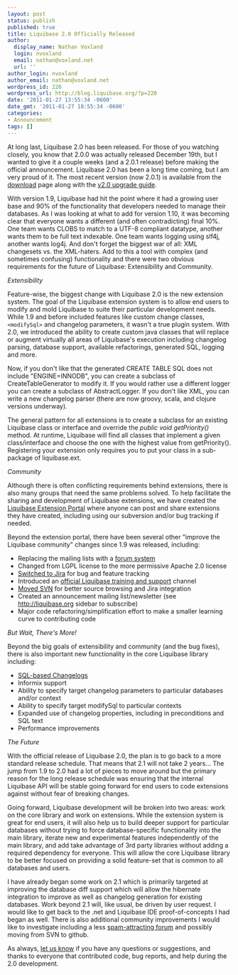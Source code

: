 ```yaml
---
layout: post
status: publish
published: true
title: Liquibase 2.0 Officially Released
author:
  display_name: Nathan Voxland
  login: nvoxland
  email: nathan@voxland.net
  url: ''
author_login: nvoxland
author_email: nathan@voxland.net
wordpress_id: 220
wordpress_url: http://blog.liquibase.org/?p=220
date: '2011-01-27 13:55:34 -0600'
date_gmt: '2011-01-27 18:55:34 -0600'
categories:
- Announcement
tags: []
---
```



At long last, Liquibase 2.0 has been released.  For those of you watching closely, you know that 2.0.0 was actually released December 19th, but I wanted to give it a couple weeks (and a 2.0.1 release) before making the official announcement.  Liquibase 2.0 has been a long time coming, but I am very proud of it.  The most recent version (now 2.0.1) is available from the <a href="http://liquibase.org/download">download</a> page along with the <a href="http://liquibase.org/v2_upgrade">v2.0 upgrade guide</a>.


With version 1.9, Liquibase had hit the point where it had a growing user base and 90% of the functionality that developers needed to manage their databases.  As I was looking at what to add for version 1.10, it was becoming clear that everyone wants a different (and often contradicting) final 10%.  One team wants CLOBS to match to a UTF-8 compliant datatype, another wants them to be full text indexable.  One team wants logging using slf4j, another wants log4j.  And don't forget the biggest war of all:  XML changesets vs. the XML-haters.  Add to this a tool with complex (and sometimes confusing) functionality and there were two obvious requirements for the future of Liquibase: Extensibility and Community.


*Extensibility*


Feature-wise, the biggest change with Liquibase 2.0 is the new extension system.  The goal of the Liquibase extension system is to allow end users to modify and mold Liquibase to suite their particular development needs.  While 1.9 and before included features like custom change classes, `<modifySql>` and changelog parameters, it wasn't a true plugin system.  With 2.0, we introduced the ability to create custom java classes that will replace or augment virtually all areas of Liquibase's execution including changelog parsing, database support, available refactorings, generated SQL, logging and more.


Now, if you don't like that the generated CREATE TABLE SQL does not include "ENGINE=INNODB", you can create a subclass of CreateTableGenerator to modify it.  If you would rather use a different logger you can create a subclass of AbstractLogger.  If you don't like XML, you can write a new changelog parser (there are now groovy, scala, and clojure versions underway).


The general pattern for all extensions is to create a subclass for an existing Liquibase class or interface and override the *public void getPriority()* method.  At runtime, Liquibase will find all classes that implement a given class/interface and choose the one with the highest value from getPriority().  Registering your extension only requires you to put your class in a sub-package of liquibase.ext.


*Community*


Although there is often conflicting requirements behind extensions, there is also many groups that need the same problems solved.  To help facilitate the sharing and development of Liquibase extensions, we have created the <a href="http://liquibase.org/extensions">Liquibase Extension Portal</a> where anyone can post and share extensions they have created, including using our subversion and/or bug tracking if needed.


Beyond the extension portal, there have been several other "improve the Liquibase community" changes since 1.9 was released, including:


- Replacing the mailing lists with a <a href="http://liquibase.org/forum">forum system</a>
- Changed from LGPL license to the more permissive Apache 2.0 license
- <a href="http://liquibase.jira.com">Switched to Jira</a> for bug and feature tracking
- Introduced an <a href="http://liquibase.com">official Liquibase training and support</a> channel
- <a href="http://liquibase.jira.com/source/browse/CORE">Moved SVN</a> for better source browsing and Jira integration
- Created an announcement mailing list/newsletter (see http://liquibase.org sidebar to subscribe)
- Major code refactoring/simplification effort to make a smaller learning curve to contributing code






*But Wait, There's More!*


Beyond the big goals of extensibility and community (and the bug fixes), there is also important new functionality in the core Liquibase library including:


- <a href="http://blog.liquibase.org/2010/05/liquibase-formatted-sql.html">SQL-based Changelogs</a>
- Informix support
- Ability to specify target changelog parameters to particular databases and/or context
- Ability to specify target modifySql to particular contexts
- Expanded use of changelog properties, including in preconditions and SQL text
- Performance improvements






*The Future*


With the official release of Liquibase 2.0, the plan is to go back to a more standard release schedule.  That means that 2.1 will not take 2 years...  The jump from 1.9 to 2.0 had a lot of pieces to move around but the primary reason for the long release schedule was ensuring that the internal Liquibase API will be stable going forward for end users to code extensions against without fear of breaking changes.


Going forward, Liquibase development will be broken into two areas: work on the core library and work on extensions.  While the extension system is great for end users, it will also help us to build deeper support for particular databases without trying to force database-specific functionality into the main library, iterate new and experimental features independently of the main library, and add take advantage of 3rd party libraries without adding a required dependency for everyone.  This will allow the core Liquibase library to be better focused on providing a solid feature-set that is common to all databases and users.


I have already began some work on 2.1 which is primarily targeted at improving the database diff support which will allow the hibernate integration to improve as well as changelog generation for existing databases.  Work beyond 2.1 will, like usual, be driven by user request.  I would like to get back to the .net and Liquibase IDE proof-of-concepts I had began as well.  There is also additional community improvements I would like to investigate including a less <a href="http://liquibase.org/forum/index.php?topic=962.0">spam-attracting forum</a> and possibly moving from SVN to github.


As always, <a href="http://liquibase.org/community">let us know</a> if you have any questions or suggestions, and thanks to everyone that contributed code, bug reports, and help during the 2.0 development.
